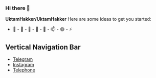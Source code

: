 ### Hi there 👋

**UktamHakker/UktamHakker**
Here are some ideas to get you started:
- 🔭 - 🌱 - 👯 - 🤔 - 💬 - 📫 - 😄 - ⚡ 
<!DOCTYPE html>
<html>
<head>
</head>
<body>

<h2>Vertical Navigation Bar</h2>

<ul>
  <li><a href="https://t.me/Alloh_yagona_va_buyuk_zotdir">Telegram</a></li>
  <li><a href="https://instagram.com/__oktam__2003__?igshid=MjljNjAzYmU=">Instagram</a></li>
  <li><a href="tel:+998996285038">Telephone</a></li>
</ul>

</body>
</html>


